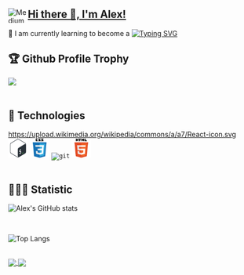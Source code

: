 

<a href="https://www.linkedin.com/in/alexejholad/" target="blank">
<img align="left" src="https://cdn.jsdelivr.net/npm/simple-icons@3.0.1/icons/linkedin.svg" alt="Medium" height="30" width="40" /><h2>Hi there 👋, I'm Alex!</h2></a>


🌱 I am currently learning to become a 
[![Typing SVG](https://readme-typing-svg.herokuapp.com?multiline=true&width=500&lines=Full-stack+web++developer.++++++++++)](https://git.io/typing-svg)  
<h2>🏆 Github Profile Trophy</h2>
<img width=800 src="https://github-profile-trophy.vercel.app/?username=AlexHolad&column=9&theme=gruvbox&no-frame=true"/>

<br>
<br>

## 🚀 Technologies

https://upload.wikimedia.org/wikipedia/commons/a/a7/React-icon.svg
<code><img src="https://raw.githubusercontent.com/devicons/devicon/master/icons/bash/bash-original.svg" alt="bash" width="40" height="40"/></code>
<code><img src="https://raw.githubusercontent.com/devicons/devicon/master/icons/css3/css3-original-wordmark.svg" alt="css3" width="40" height="40"/></code>
<code><img src="https://www.vectorlogo.zone/logos/git-scm/git-scm-icon.svg" alt="git" width="40" height="40"/></code>
<code><img src="https://raw.githubusercontent.com/devicons/devicon/master/icons/html5/html5-original-wordmark.svg" alt="html5" width="40" height="40"/></code>
<br>
<br>

## 👨🏼‍🔧 Statistic

![Alex's GitHub stats](https://github-readme-stats.vercel.app/api?username=AlexHolad&show_icons=true&theme=github_dark)

<br>

![Top Langs](https://github-readme-stats.vercel.app/api/top-langs/?username=AlexHolad&layout=compact&theme=github_dark)

<br>












<a href="https://github.com/AlexHolad/github-readme-stats">
  <img align="center" src="https://github-readme-stats.vercel.app/api/pin/?username=AlexHolad&repo=github-readme-stats&show_icons=true&theme=github_dark" />
</a>
<a href="https://github.com/AlexHolad/convoychat">
  <img align="center" src="https://github-readme-stats.vercel.app/api/pin/?username=AlexHolad&repo=convoychat&show_icons=true&theme=github_dark" />
</a>
